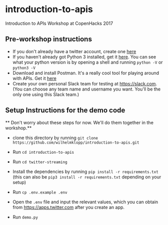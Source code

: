 # introduction-to-apis
Introduction to APIs Workshop at CopenHacks 2017

## Pre-workshop instructions
- If you don't already have a twitter account, create one [here](https://twitter.com)
- If you haven't already got Python 3 installed, get it [here](https://www.python.org/downloads/). You can see what your python version is by opening a shell and running `python -V` or `python3 -V`
- Download and install Postman. It's a really cool tool for playing around with APIs. Get it [here](https://www.getpostman.com/)
- Create your own personal Slack team for testing at https://slack.com. (You can choose any team name and username you want. You'll be the only one using this Slack team.)

## Setup Instructions for the demo code
** Don't worry about these steps for now. We'll do them together in the workshop.**
- clone this directory by running `git clone https://github.com/wilhelmklopp/introduction-to-apis.git`
- Run `cd introduction-to-apis`
- Run `cd twitter-streaming`  

- Install the dependencies by running `pip install -r requirements.txt` (this can also be `pip3 install -r requirements.txt` depending on your setup)
- Run `cp .env.example .env`
- Open the `.env` file and input the relevant values, which you can obtain from https://apps.twitter.com after you create an app.  

- Run `demo.py`
